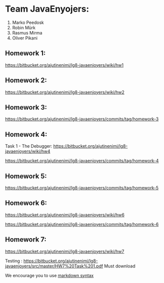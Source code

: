 # Team JavaEnyojers:
1. Marko Peedosk
2. Robin Mürk
3. Rasmus Mirma
3. Oliver Pikani

## Homework 1:
https://bitbucket.org/ajutinenimi/lg8-javaenjoyers/wiki/hw1

## Homework 2:
https://bitbucket.org/ajutinenimi/lg8-javaenjoyers/wiki/hw2

## Homework 3:
https://bitbucket.org/ajutinenimi/lg8-javaenjoyers/commits/tag/homework-3

## Homework 4:
Task 1 - The Debugger: https://bitbucket.org/ajutinenimi/lg8-javaenjoyers/wiki/hw4

https://bitbucket.org/ajutinenimi/lg8-javaenjoyers/commits/tag/homework-4

## Homework 5:
https://bitbucket.org/ajutinenimi/lg8-javaenjoyers/commits/tag/homework-5

## Homework 6:
https://bitbucket.org/ajutinenimi/lg8-javaenjoyers/wiki/hw6

https://bitbucket.org/ajutinenimi/lg8-javaenjoyers/commits/tag/homework-6

## Homework 7:
https://bitbucket.org/ajutinenimi/lg8-javaenjoyers/wiki/hw7

Testing : https://bitbucket.org/ajutinenimi/lg8-javaenjoyers/src/master/HW7%20Task%201.pdf
Must download

We encourage you to use [markdown syntax](https://confluence.atlassian.com/bitbucketserver/markdown-syntax-guide-776639995.html)